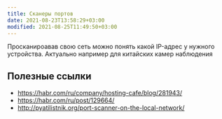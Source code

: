```yaml
---
title: Сканеры портов
date: 2021-08-23T13:58:29+03:00
modified: 2021-08-25T11:49:50+03:00
---
```


Просканироавав свою сеть можно понять какой IP-адрес у нужного устройства. Актуально например для китайских камер наблюдения

## Полезные ссылки
- <https://habr.com/ru/company/hosting-cafe/blog/281943/>
- <https://habr.com/ru/post/129664/>
- <http://pyatilistnik.org/port-scanner-on-the-local-network/>



